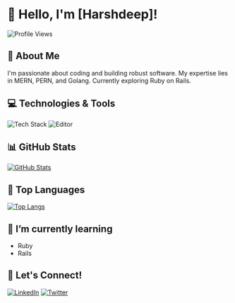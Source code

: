 # 👋 Hello, I'm [Harshdeep]!

![Profile Views](https://komarev.com/ghpvc/?username=harshdeeply&color=red)

## 🚀 About Me

I'm passionate about coding and building robust software. My expertise lies in MERN, PERN, and Golang. Currently exploring Ruby on Rails.

## 💻 Technologies & Tools

![Tech Stack](https://img.shields.io/badge/Tech%20Stack-Your%20Primary%20Tech%20Stack-brightgreen)
![Editor](https://img.shields.io/badge/Editor-Your%20Favorite%20Editor-blue)

## 📊 GitHub Stats

[![GitHub Stats](https://github-readme-stats.vercel.app/api?username=harshdeeply&show_icons=true&count_private=true&hide=issues&theme=radical)](https://github.com/harshdeeply/github-readme-stats)

## 💼 Top Languages

[![Top Langs](https://github-readme-stats.vercel.app/api/top-langs/?username=harshdeeply&layout=compact&theme=radical)](https://github.com/harshdeeply/github-readme-stats)

## 🌱 I’m currently learning

- Ruby
- Rails

## 🤝 Let's Connect!

[![LinkedIn](https://img.shields.io/badge/LinkedIn-harshdeeply-blue)](https://www.linkedin.com/in/harshdeeply/)
[![Twitter](https://img.shields.io/badge/Twitter-harshdeeply-blue)](https://twitter.com/harshdeeply)
